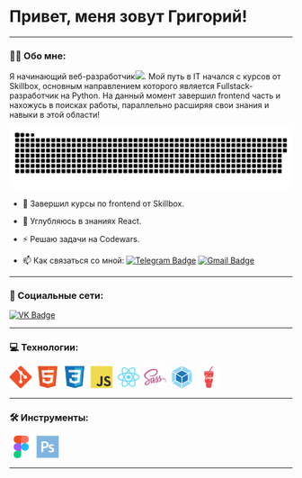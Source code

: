 
# Привет, меня зовут Григорий!

---

### :man_technologist: Обо мне:

Я начинающий веб-разработчик<img src="https://media.giphy.com/media/WUlplcMpOCEmTGBtBW/giphy.gif" width="30px">. Мой путь в IT начался с курсов от Skillbox, основным направлением которого является Fullstack-разработчик на Python. На данный момент завершил frontend часть и нахожусь в поисках работы, параллельно расширяя свои знания и навыки в этой области!

<p align="center">
 <img width="600" src="assets/github-snake.svg" alt="snake"/>
</p>

- :telescope: Завершил курсы по frontend от Skillbox.

- :seedling: Углубляюсь в знаниях React.

- :zap: Решаю задачи на Codewars.

- :mailbox: Как связаться со мной: [![Telegram Badge](https://img.shields.io/badge/-grigoryboykov-blue?style=flat&logo=Telegram&logoColor=white)](https://t.me/grigoryboykov) [![Gmail Badge](https://img.shields.io/badge/-mail-red?style=flat&logo=Gmail&logoColor=white)](mailto:grigory.ip@mail.ru)

---

### 🤝 Социальные сети:

  <div id="badges">
    <a href="https://vk.com/mr_bo1kov" target="_blank">
      <img src="https://cdn-icons-png.flaticon.com/512/145/145813.png" width="40" height="40" alt="VK Badge"/>
    </a>
  </div>

---

### 💻 Технологии:

<div>
  <img src="https://github.com/devicons/devicon/blob/master/icons/git/git-original.svg" title="git" alt="git" width="40" height="40"/>&nbsp
  <img src="https://github.com/devicons/devicon/blob/master/icons/html5/html5-original.svg" title="html5" alt="html5" width="40" height="40"/>&nbsp
  <img src="https://github.com/devicons/devicon/blob/master/icons/css3/css3-original.svg" title="css" alt="css" width="40" height="40"/>&nbsp
  <img src="https://github.com/devicons/devicon/blob/master/icons/javascript/javascript-original.svg" title="javascript" alt="javascript" width="40" height="40"/>&nbsp
  <img src="https://github.com/devicons/devicon/blob/master/icons/react/react-original.svg" title="reactjs" alt="reactjs" width="40" height="40"/>&nbsp
  <img src="https://github.com/devicons/devicon/blob/master/icons/sass/sass-original.svg" title="sass/scss" alt="sass/scss" width="40" height="40"/>&nbsp;
  <img src="https://github.com/devicons/devicon/blob/master/icons/webpack/webpack-original.svg" title="webpack" alt="webpack" width="40" height="40"/>&nbsp;
   <img src="https://github.com/devicons/devicon/blob/master/icons/gulp/gulp-plain.svg" title="gulp" alt="gulp" width="40" height="40"/>&nbsp;
</div>

---

### 🛠 Инструменты:

<div>
  <img src="https://github.com/devicons/devicon/blob/master/icons/figma/figma-original.svg" title="figma" alt="figma" width="40" height="40"/>&nbsp;
  <img src="https://github.com/devicons/devicon/blob/master/icons/photoshop/photoshop-plain.svg" title="Photoshop" alt="Photoshop" width="40" height="40"/>&nbsp;
</div>

---

<!-- ### 💻 Codewars:

![codewars](https://www.codewars.com/users/FilimonovAlexey/badges/large) -->


